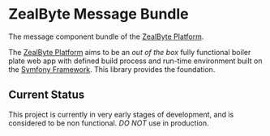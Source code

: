 ZealByte Message Bundle
==========

The message component bundle of the [ZealByte Platform][1].

The [ZealByte Platform][1] aims to be an *out of the box* fully functional
 boiler plate web app with defined build process and run-time environment built
 on the [Symfony Framework][2]. This library provides the foundation.


Current Status
----------
This project is currently in very early stages of development, and is considered
 to be non functional. *DO NOT* use in production.

[1]: https://zealbyte.com/ "ZealByte Platform"
[2]: https://symfony.com/ "Symfony Framework"
